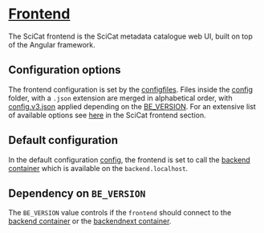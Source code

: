 # [Frontend](https://github.com/SciCatProject/frontend)

The SciCat frontend is the SciCat metadata catalogue web UI, built on top of the Angular framework. 

## Configuration options

The frontend configuration is set by the [configfiles](./config/). Files inside the [config](./config/) folder, with a `.json` extension are merged in alphabetical order, with [config.v3.json](./config/config.v3.json) applied depending on the [BE_VERSION](README.md#dependency-on-be_version). For an extensive list of available options see [here](https://scicatproject.github.io/documentation/Development/v3.x/Configuration.html) in the SciCat frontend section.

## Default configuration

In the default configuration [config](./config/), the frontend is set to call the [backend container](../backend/) which is available on the `backend.localhost`. 

## Dependency on `BE_VERSION`

The `BE_VERSION` value controls if the `frontend` should connect to the [backend container](../backend/) or the [backendnext container](../backendnext/).
